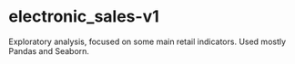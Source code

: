 # electronic_sales-v1
Exploratory analysis, focused on some main retail indicators.
Used mostly Pandas and Seaborn.
